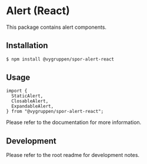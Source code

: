 # Alert (React)

This package contains alert components.

## Installation

```bash
$ npm install @vygruppen/spor-alert-react
```

## Usage

```tsx
import {
  StaticAlert,
  ClosableAlert,
  ExpandableAlert,
} from "@vygruppen/spor-alert-react";
```

Please refer to the documentation for more information.

## Development

Please refer to the root readme for development notes.
